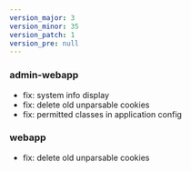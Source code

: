 ```yaml
---
version_major: 3
version_minor: 35
version_patch: 1
version_pre: null
---
```


### admin-webapp

- fix: system info display
- fix: delete old unparsable cookies
- fix: permitted classes in application config

### webapp

- fix: delete old unparsable cookies
